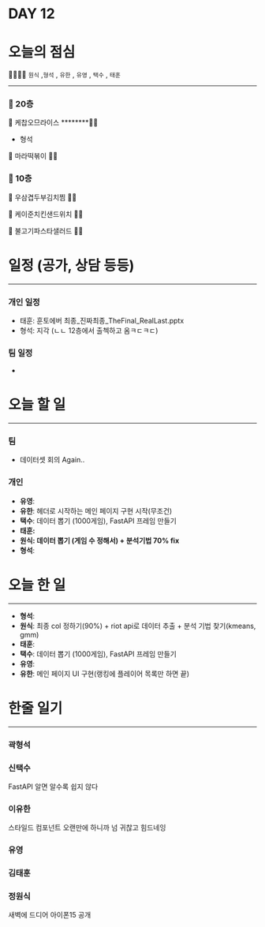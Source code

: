 # DAY 12

# 오늘의 점심

👨‍👩‍👧‍👧   `원식` ,`형석` , `유한` , `유영` , `택수` , `태훈`

---

### 🍲 20층

🥘 케찹오므라이스 ********👋🏻  

- 형석

🍜 마라떡볶이 👋🏻  

### 🥗 10층

🍱 우삼겹두부김치찜 👋🏻 

🥪 케이준치킨샌드위치 👋🏻 

🥗 불고기파스타샐러드 👋🏻 

# 일정 (공가, 상담 등등)

---

### 개인 일정

- 태훈: 훈토에버 최종_진짜최종_TheFinal_RealLast.pptx
- 형석: 지각 (ㄴㄴ 12층에서 출첵하고 옴ㅋㄷㅋㄷ)

### 팀 일정

- 

# 오늘 할 일

---

### 팀

- 데이터셋 회의 Again..

### 개인

- **유영**:
- **유한**: 헤더로 시작하는 메인 페이지 구현 시작(무조건)
- **택수**: 데이터 뽑기 (1000게임), FastAPI 프레임 만들기
- **태훈:**
- **원식: 데이터 뽑기 (게임 수 정해서) + 분석기법 70% fix**
- **형석**:

# 오늘 한 일

---

- **형석**:
- **원식**: 최종 col 정하기(90%) + riot api로 데이터 추출 + 분석 기법 찾기(kmeans, gmm)
- **태훈**:
- **택수**: 데이터 뽑기 (1000게임), FastAPI 프레임 만들기
- **유영**:
- **유한**: 메인 페이지 UI 구현(랭킹에 플레이어 목록만 하면 끝)

# 한줄 일기

---

### 곽형석

### 신택수

FastAPI 알면 알수록 쉽지 않다

### 이유한

스타일드 컴포넌트 오랜만에 하니까 넘 귀찮고 힘드네잉

### 유영

### 김태훈

### 정원식
새벽에 드디어 아이폰15 공개
